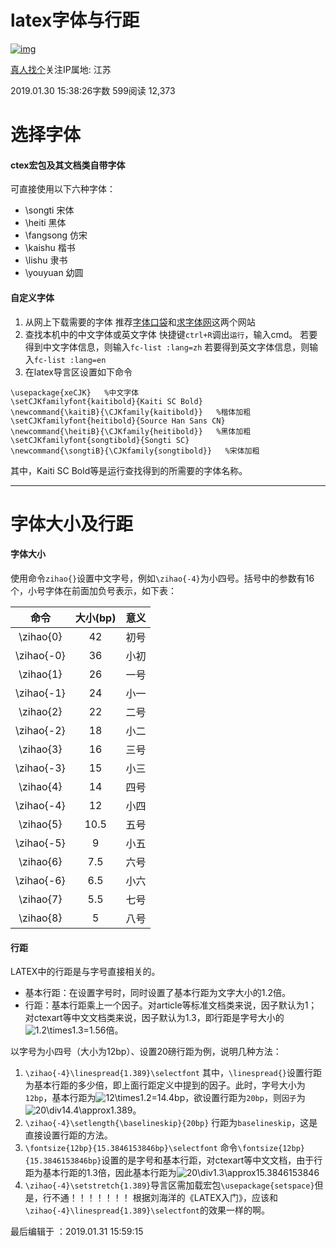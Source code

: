 # latex字体与行距

[![img](https://cdn2.jianshu.io/assets/default_avatar/3-9a2bcc21a5d89e21dafc73b39dc5f582.jpg)](https://www.jianshu.com/u/5ad1f1eb8c40)

[真人找个](https://www.jianshu.com/u/5ad1f1eb8c40)关注IP属地: 江苏

2019.01.30 15:38:26字数 599阅读 12,373

# 选择字体

#### ctex宏包及其文档类自带字体

可直接使用以下六种字体：

- \songti 宋体
- \heiti 黑体
- \fangsong 仿宋
- \kaishu 楷书
- \lishu 隶书
- \youyuan 幼圆

#### 自定义字体

1. 从网上下载需要的字体
   推荐[字体口袋](http://www.zitikoudai.com/)和[求字体网](http://www.qiuziti.com/)这两个网站
2. 查找本机中的中文字体或英文字体
   快捷键`ctrl+R`调出`运行`，输入cmd。
   若要得到中文字体信息，则输入`fc-list :lang=zh`
   若要得到英文字体信息，则输入`fc-list :lang=en`
3. 在latex导言区设置如下命令



```undefined
\usepackage{xeCJK}   %中文字体
\setCJKfamilyfont{kaitibold}{Kaiti SC Bold}
\newcommand{\kaitiB}{\CJKfamily{kaitibold}}   %楷体加粗
\setCJKfamilyfont{heitibold}{Source Han Sans CN}
\newcommand{\heitiB}{\CJKfamily{heitibold}}   %黑体加粗
\setCJKfamilyfont{songtibold}{Songti SC}
\newcommand{\songtiB}{\CJKfamily{songtibold}}   %宋体加粗
```

其中，Kaiti SC Bold等是运行查找得到的所需要的字体名称。

------

# 字体大小及行距

#### 字体大小

使用命令`zihao{}`设置中文字号，例如`\zihao{-4}`为小四号。括号中的参数有16个，小号字体在前面加负号表示，如下表：

|    命令    | 大小(bp) | 意义 |
| :--------: | :------: | :--: |
| \zihao{0}  |    42    | 初号 |
| \zihao{-0} |    36    | 小初 |
| \zihao{1}  |    26    | 一号 |
| \zihao{-1} |    24    | 小一 |
| \zihao{2}  |    22    | 二号 |
| \zihao{-2} |    18    | 小二 |
| \zihao{3}  |    16    | 三号 |
| \zihao{-3} |    15    | 小三 |
| \zihao{4}  |    14    | 四号 |
| \zihao{-4} |    12    | 小四 |
| \zihao{5}  |   10.5   | 五号 |
| \zihao{-5} |    9     | 小五 |
| \zihao{6}  |   7.5    | 六号 |
| \zihao{-6} |   6.5    | 小六 |
| \zihao{7}  |   5.5    | 七号 |
| \zihao{8}  |    5     | 八号 |

#### 行距

LATEX中的行距是与字号直接相关的。

- 基本行距：在设置字号时，同时设置了基本行距为文字大小的1.2倍。
- 行距：基本行距乘上一个因子。对article等标准文档类来说，因子默认为1；对ctexart等中文文档类来说，因子默认为1.3，即行距是字号大小的![1.2\times1.3=1.56](https://math.jianshu.com/math?formula=1.2%5Ctimes1.3%3D1.56)倍。

以字号为小四号（大小为12bp）、设置20磅行距为例，说明几种方法：

1. `\zihao{-4}\linespread{1.389}\selectfont`
   其中，`\linespread{}`设置行距为基本行距的多少倍，即上面行距定义中提到的因子。此时，字号大小为`12bp`，基本行距为![12\times1.2=14.4bp](https://math.jianshu.com/math?formula=12%5Ctimes1.2%3D14.4bp)，欲设置行距为`20bp`，则`因子`为![20\div14.4\approx1.389](https://math.jianshu.com/math?formula=20%5Cdiv14.4%5Capprox1.389)。
2. `\zihao{-4}\setlength{\baselineskip}{20bp}`
   行距为`baselineskip`，这是直接设置行距的方法。
3. `\fontsize{12bp}{15.3846153846bp}\selectfont`
   命令`\fontsize{12bp}{15.3846153846bp}`设置的是字号和基本行距，对ctexart等中文文档，由于行距为基本行距的1.3倍，因此基本行距为![20\div1.3\approx15.3846153846](https://math.jianshu.com/math?formula=20%5Cdiv1.3%5Capprox15.3846153846)
4. `\zihao{-4}\setstretch{1.389}`导言区需加载宏包`\usepackage{setspace}`但是，行不通！！！！！！！
   根据刘海洋的《LATEX入门》，应该和`\zihao{-4}\linespread{1.389}\selectfont`的效果一样的啊。

最后编辑于 ：2019.01.31 15:59:15